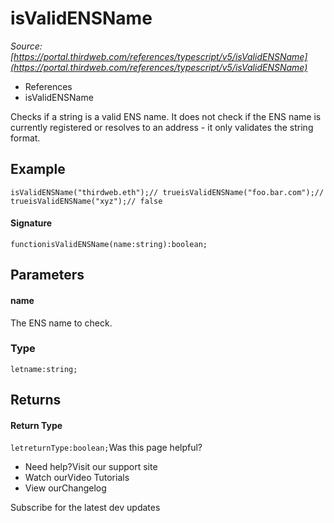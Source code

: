 # isValidENSName

*Source: [https://portal.thirdweb.com/references/typescript/v5/isValidENSName](https://portal.thirdweb.com/references/typescript/v5/isValidENSName)*

* References
* isValidENSName

Checks if a string is a valid ENS name.
It does not check if the ENS name is currently registered or resolves to an address - it only validates the string format.

## Example

`isValidENSName("thirdweb.eth");// trueisValidENSName("foo.bar.com");// trueisValidENSName("xyz");// false`
#### Signature

`functionisValidENSName(name:string):boolean;`
## Parameters

#### name

The ENS name to check.

### Type

`letname:string;`
## Returns

#### Return Type

`letreturnType:boolean;`Was this page helpful?

* Need help?Visit our support site
* Watch ourVideo Tutorials
* View ourChangelog

Subscribe for the latest dev updates

